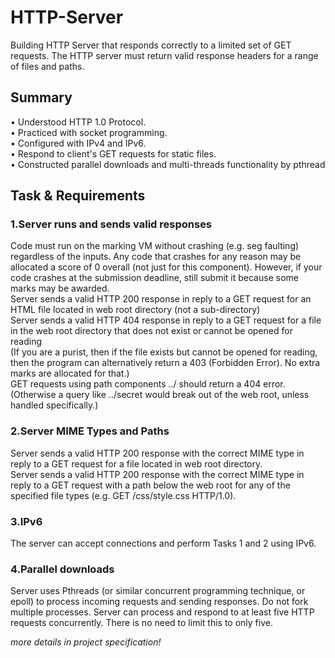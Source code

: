 # HTTP-Server
Building HTTP Server that responds correctly to a limited set of GET requests. 
The HTTP server must return valid response headers for a range of files and paths. 

## Summary
•	Understood HTTP 1.0 Protocol.\
•	Practiced with socket programming.\
•	Configured with IPv4 and IPv6.\
•	Respond to client's GET requests for static files.\
•	Constructed parallel downloads and multi-threads functionality by pthread

## Task & Requirements

### 1.Server runs and sends valid responses
Code must run on the marking VM without crashing (e.g. seg faulting) regardless of the inputs. Any code that crashes for any reason may be allocated a score of 0 overall (not just for this component). However, if your code crashes at the submission deadline, still submit it because some marks may be awarded.
\
Server sends a valid HTTP 200 response in reply to a GET request for an HTML file located in web root directory (not a sub-directory)
\
Server sends a valid HTTP 404 response in reply to a GET request for a file in the web root directory that does not exist or cannot be opened for reading
\
(If you are a purist, then if the file exists but cannot be opened for reading, then the program can alternatively return a 403 (Forbidden Error). No extra marks are allocated for that.)
\
GET requests using path components ../ should return a 404 error. (Otherwise a query like ../secret would break out of the web root, unless handled specifically.)

### 2.Server MIME Types and Paths
Server sends a valid HTTP 200 response with the correct MIME type in reply to a GET request for a file located in web root directory.
\
Server sends a valid HTTP 200 response with the correct MIME type in reply to a GET request with a path below the web root for any of the specified file types (e.g. GET /css/style.css HTTP/1.0).

### 3.IPv6
The server can accept connections and perform Tasks 1 and 2 using IPv6.

### 4.Parallel downloads
Server uses Pthreads (or similar concurrent programming technique, or epoll) to process incoming requests and sending responses. Do not fork multiple processes. Server can process and respond to at least five HTTP requests concurrently. There is no need to limit this to only five.

_more details in project specification!_
